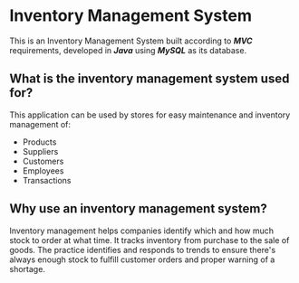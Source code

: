 # Inventory Management System

This is an Inventory Management System built according to ***MVC*** requirements, developed in ***Java*** using ***MySQL*** as its database.

## What is the inventory management system used for?

This application can be used by stores for easy maintenance and inventory management of:
- Products
- Suppliers
- Customers
- Employees
- Transactions

## Why use an inventory management system?

Inventory management helps companies identify which and how much stock to order at what time. It tracks inventory from purchase to the sale of goods. The practice identifies and responds to trends to ensure there's always enough stock to fulfill customer orders and proper warning of a shortage.